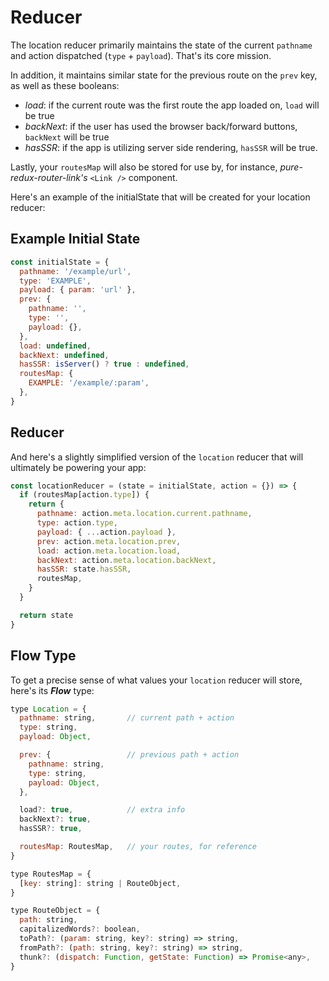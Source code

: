 # Reducer
The location reducer primarily maintains the state of the current `pathname` and action dispatched (`type` + `payload`). 
That's its core mission. 

In addition, it maintains similar state for the previous route on the `prev` key, as well as these booleans: 

* *load*: if the current route was the first route the app loaded on, `load` will be true
* *backNext*: if the user has used the browser back/forward buttons, `backNext` will be true
* *hasSSR*: if the app is utilizing server side rendering, `hasSSR` will be true. 

Lastly, your `routesMap` will also be stored for use by, for instance, *pure-redux-router-link's* `<Link />` component. 

Here's an example of the initialState that will be created for your location reducer:

## Example Initial State 

```javascript
const initialState = {
  pathname: '/example/url', 
  type: 'EXAMPLE',
  payload: { param: 'url' },
  prev: {
    pathname: '',
    type: '',
    payload: {},
  },
  load: undefined,
  backNext: undefined,
  hasSSR: isServer() ? true : undefined,
  routesMap: {
    EXAMPLE: '/example/:param', 
  },
}
```


## Reducer
And here's a slightly simplified version of the `location` reducer that will ultimately be powering your app:

```javascript
const locationReducer = (state = initialState, action = {}) => {
  if (routesMap[action.type]) {
    return {
      pathname: action.meta.location.current.pathname,
      type: action.type,
      payload: { ...action.payload },
      prev: action.meta.location.prev,
      load: action.meta.location.load,
      backNext: action.meta.location.backNext,
      hasSSR: state.hasSSR,
      routesMap,
    }
  }

  return state
}
```


## Flow Type
To get a precise sense of what values your `location` reducer will store, here's its ***Flow*** type:

```javascript
type Location = {
  pathname: string,       // current path + action
  type: string,
  payload: Object,

  prev: {                 // previous path + action
    pathname: string,
    type: string,
    payload: Object,
  },

  load?: true,            // extra info
  backNext?: true,
  hasSSR?: true,

  routesMap: RoutesMap,   // your routes, for reference
}

type RoutesMap = {
  [key: string]: string | RouteObject,
}

type RouteObject = {
  path: string,
  capitalizedWords?: boolean,
  toPath?: (param: string, key?: string) => string,
  fromPath?: (path: string, key?: string) => string,
  thunk?: (dispatch: Function, getState: Function) => Promise<any>,
}
```
